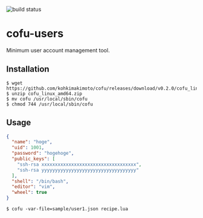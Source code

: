![build status](https://circleci.com/gh/a4t/cofu-users.svg?style=shield&circle-token=0cf1ef23cf01e583e48d1d831487fdd4662caaf8)

# cofu-users
Minimum user account management tool.

## Installation

```
$ wget https://github.com/kohkimakimoto/cofu/releases/download/v0.2.0/cofu_linux_amd64.zip
$ unzip cofu_linux_amd64.zip
$ mv cofu /usr/local/sbin/cofu
$ chmod 744 /usr/local/sbin/cofu
```

## Usage

```users.json
{
  "name": "hoge",
  "uid": 1001,
  "password": "hogehoge",
  "public_keys": [
    "ssh-rsa xxxxxxxxxxxxxxxxxxxxxxxxxxxxxxxxxxx",
    "ssh-rsa yyyyyyyyyyyyyyyyyyyyyyyyyyyyyyyyyyy"
  ],
  "shell": "/bin/bash",
  "editor": "vim",
  "wheel": true
}
```

```
$ cofu -var-file=sample/user1.json recipe.lua
```
